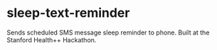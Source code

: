 # sleep-text-reminder
Sends scheduled SMS message sleep reminder to phone. Built at the Stanford Health++ Hackathon.
